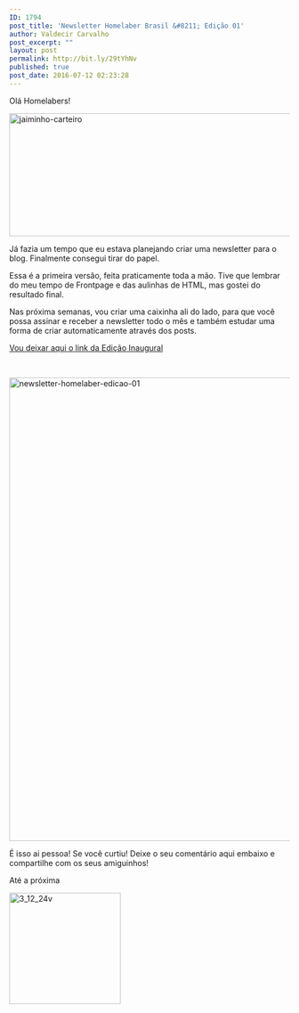 ```yaml
---
ID: 1794
post_title: 'Newsletter Homelaber Brasil &#8211; Edição 01'
author: Valdecir Carvalho
post_excerpt: ""
layout: post
permalink: http://bit.ly/29tYhNv
published: true
post_date: 2016-07-12 02:23:28
---
```

Olá Homelabers!

<img class="aligncenter size-full wp-image-1798" src="http://homelaber.com.br/site/wp-content/uploads/2016/07/jaiminho-carteiro.png" alt="jaiminho-carteiro" width="640" height="221" />

Já fazia um tempo que eu estava planejando criar uma newsletter para o blog. Finalmente consegui tirar do papel.

Essa é a primeira versão, feita praticamente toda a mão. Tive que lembrar do meu tempo de Frontpage e das aulinhas de HTML, mas gostei do resultado final.

Nas próxima semanas, vou criar uma caixinha ali do lado, para que você possa assinar e receber a newsletter todo o mês e também estudar uma forma de criar automaticamente através dos posts.

<a href="http://bit.ly/homelabernews01" target="_blank">Vou deixar aqui o link da Edição Inaugural</a>

&nbsp;

<a href="http://bit.ly/homelabernews01" target="_blank"><img class="aligncenter size-full wp-image-1795" src="http://homelaber.com.br/site/wp-content/uploads/2016/07/newsletter-homelaber-edicao-01.png" alt="newsletter-homelaber-edicao-01" width="675" height="833" /></a>

É isso ai pessoa! Se você curtiu! Deixe o seu comentário aqui embaixo e compartilhe com os seus amiguinhos!

Até a próxima

<img class="aligncenter size-full wp-image-1799" src="http://homelaber.com.br/site/wp-content/uploads/2016/07/3_12_24v.gif" alt="3_12_24v" width="200" height="200" />